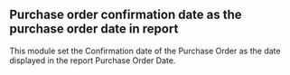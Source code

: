 Purchase order confirmation date as the purchase order date in report
---------------------------------------------------------------------
This module set the Confirmation date of the Purchase Order as the date displayed in the report Purchase Order Date.


